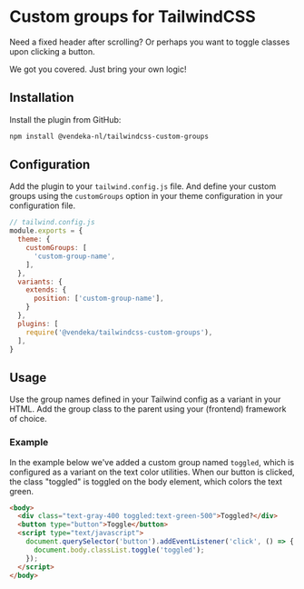 # Custom groups for TailwindCSS 

Need a fixed header after scrolling? Or perhaps you want to toggle classes upon clicking a button.

We got you covered. Just bring your own logic!

## Installation

Install the plugin from GitHub:

```sh
npm install @vendeka-nl/tailwindcss-custom-groups
```

## Configuration

Add the plugin to your `tailwind.config.js` file. And define your custom groups using the `customGroups` option in your theme configuration in your configuration file.

```js
// tailwind.config.js
module.exports = {
  theme: {
    customGroups: [
      'custom-group-name',
    ],
  },
  variants: {
    extends: {
      position: ['custom-group-name'],
    }
  },
  plugins: [
    require('@vendeka/tailwindcss-custom-groups'),
  ],
}
```

## Usage

Use the group names defined in your Tailwind config as a variant in your HTML. Add the group class to the parent using your (frontend) framework of choice.


### Example

In the example below we've added a custom group named `toggled`, which is configured as a variant on the text color utilities. When our button is clicked, the class "toggled" is toggled on the body element, which colors the text green.

```html
<body>
  <div class="text-gray-400 toggled:text-green-500">Toggled?</div>
  <button type="button">Toggle</button>
  <script type="text/javascript">
    document.querySelector('button').addEventListener('click', () => {
      document.body.classList.toggle('toggled');
    });
  </script>
</body>
```
